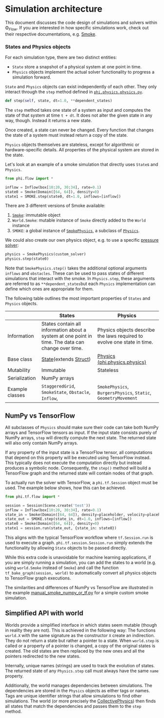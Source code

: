 # Simulation architecture

This document discusses the code design of simulations and solvers within Φ<sub>*Flow*</sub>.
If you are interested in how specific simulations work, check out their respective documentations, e.g.
[Smoke](Smoke_Simulation.md).

### States and Physics objects

For each simulation type, there are two distinct entities:

- `State` store a snapshot of a physical system at one point in time.
- `Physics` objects implement the actual solver functionality to progress a simulation forward.

`State` and `Physics` objects can exist independently of each other.
They only interact through the `step` method defined in [`phi.physics.physics.py`](../phi/physics/physics.py).

```python
def step(self, state, dt=1.0, **dependent_states)
```

The `step` method takes one state of a system as input and computes the state of that system at time `t + dt`.
It does not alter the given state in any way, though. Instead it returns a new state.

Once created, a state can never be changed. Every function that changes the state of a system must instead return a copy of the state.

`Physics` objects themselves are stateless, except for algorithmic or hardware-specific details.
All properties of the physical system are stored in the state.

Let's look at an example of a smoke simulation that directly uses `State`s and `Physics`.

```python
from phi.flow import *

inflow = Inflow(box[10:20, 30:34], rate=0.1)
state0 = Smoke(Domain([64, 64]), density=0)
state1 = SMOKE.step(state0, dt=1.0, inflows=[inflow])
```

There are 3 different versions of Smoke available:

1. [`Smoke`](../phi/physics/smoke.py): immutable object
2. `World.Smoke`: mutable instance of `Smoke` directly added to the `World` instance
3. `SMOKE`: a global instance of [`SmokePhysics`](../phi/physics/smoke.py), a subclass of [`Physics`](../phi/physics/physics.py).

We could also create our own physics object, e.g. to use a specific [pressure solver](Pressure_Solvers.md):

```python
physics = SmokePhysics(custom_solver)
physics.step(state0)
```

Note that `SmokePhysics.step()` takes the additional optional arguments `inflows` and `obstacles`.
These can be used to pass states of different simulations that interact with the smoke.
In `Physics.step`, these arguments are referred to as `**dependent_states`but
each `Physics` implementation can define which ones are appropriate for them.

The following table outlines the most important properties of `States` and `Physics` objects.

|                 | States                                                                                                | Physics                                                                                  |
|-----------------|-------------------------------------------------------------------------------------------------------|------------------------------------------------------------------------------------------|
| Information     | States contain all information about a system at one point in time. The data can change over time.    | Physics objects describe the laws required to evolve one state in time.                  |
| Base class      | [State](../phi/physics.physics.py)(extends [Struct](../phi/struct/stuct.py))                          | [Physics](../phi/physics/physics.py) [(phi.physics.physics)](../phi/physics/physics.py) |
| Mutability      | Immutable                                                                                             | Stateless                                                                                |
| Serialization   | NumPy arrays                                                                                          |                                                                                          |
| Example classes | `StaggeredGrid`, `SmokeState`, `Obstacle`, `Inflow`,                                                  | `SmokePhysics`, `BurgersPhysics`, `Static`, `GeometryMovement`                            |

## NumPy vs TensorFlow

All subclasses of `Physics` should make sure their code can take both NumPy arrays and TensorFlow tensors as input.
If the input state consists purely of NumPy arrays, `step` will directly compute the next state.
The returned state will also only contain NumPy arrays.

If any property of the input state is a TensorFlow tensor, all computations that depend on this property will be executed using TensorFlow instead. This typically does not execute the computation directly but instead produces a symbolic node.
Consequently, the `step()` method will build a TensorFlow graph and the returned state will contain nodes of that graph.

To actually run the solver with TensorFlow, a `phi.tf.Session` object must be used. The example below shows, how this can be achieved.

```python
from phi.tf.flow import *

session = Session(Scene.create('test'))
inflow = Inflow(box[10:20, 30:34], rate=0.1)
state_in = Smoke(Domain([64, 64]), density=placeholder, velocity=placeholder)
state_out = SMOKE.step(state_in, dt=1.0, inflows=[inflow])
state0 = Smoke(Domain([64, 64]), density=0)
state1 = session.run(state_out, {state_in: state0})
```

This aligns with the typical TensorFlow workflow where `tf.Session.run` is used to execute a graph.
`phi.tf.session.Session.run` simply extends the functionality by allowing `State` objects to be passed directly.

While this extra code is unavoidable for machine learning applications, if you are simply running a simulation, you
can add the states to a world (e.g. using `world.Smoke` instead of `Smoke`) and call the function
`tf_bake_graph(session, world)` to automatically convert all physics objects to TensorFlow graph executions.

The similarities and differences of NumPy vs TensorFlow are illustrated in the example 
[manual_smoke_numpy_or_tf.py](../demos/manual_smoke_numpy_or_tf.py) for a simple custom smoke simulation.

## Simplified API with world

Worlds provide a simplified interface in which states seem mutable (though in reality they are not).
This is achieved in the following way:
The functions `world.X` with the same signature as the constructor `X` create an indirection.
They do not return a state but rather a pointer to a state.
When `world.step` is called or a property of a pointer is changed, a copy of the original states is created.
The old states are then replaced by the new ones and all the pointers redirected to the new states.

Internally, unique names (strings) are used to track the evolution of states.
The returned state of any `Physics.step` call must always have the same `name` property.

Additionally, the world manages dependencies between simulations.
The dependencies are stored in the `Physics` objects as either tags or names.
Tags are unique identifier strings that allow simulations to find other simulations.
The world (or more precisely the [CollectivePhysics](../phi/physics/collective.py)) then finds all states that match the dependencies and passes them to the `step` method.
